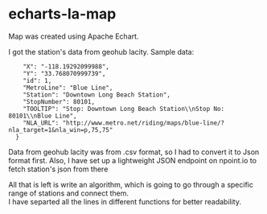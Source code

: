 # echarts-la-map
Map was created using Apache Echart.

I got the station's data from geohub lacity.
Sample data:

```js{
    "X": "-118.19292099988",
    "Y": "33.768070999739",
    "id": 1,
    "MetroLine": "Blue Line",
    "Station": "Downtown Long Beach Station",
    "StopNumber": 80101,
    "TOOLTIP": "Stop: Downtown Long Beach Station\\nStop No: 80101\\nBlue Line",
    "NLA_URL": "http://www.metro.net/riding/maps/blue-line/?nla_target=1&nla_win=p,75,75"
  }
  ```

Data from geohub lacity was from .csv format, so I had to convert it to Json format first.
Also, I have set up a lightweight JSON endpoint on npoint.io to fetch station's json from there

All that is left is write an algorithm, which is going to go through a specific range of stations and connect them.  
I have separted all the lines in different functions for better readability.
